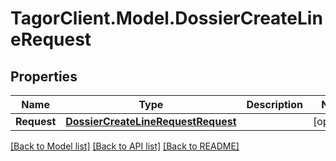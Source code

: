 # TagorClient.Model.DossierCreateLineRequest

## Properties

Name | Type | Description | Notes
------------ | ------------- | ------------- | -------------
**Request** | [**DossierCreateLineRequestRequest**](DossierCreateLineRequestRequest.md) |  | [optional] 

[[Back to Model list]](../README.md#documentation-for-models) [[Back to API list]](../README.md#documentation-for-api-endpoints) [[Back to README]](../README.md)


